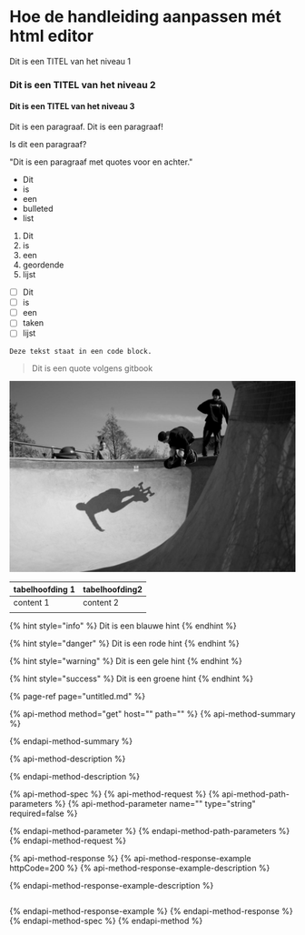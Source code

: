 # Hoe de handleiding aanpassen mét html editor

Dit is een TITEL van het niveau 1

### Dit is een TITEL van het niveau 2

#### Dit is een TITEL van het niveau 3



Dit is een paragraaf. Dit is een paragraaf!

Is dit een paragraaf?

"Dit is een paragraaf met quotes voor en achter."



* Dit 
* is 
* een
* bulleted
* list

1. Dit 
2. is 
3. een 
4. geordende
5. lijst

* [ ] Dit 
* [ ] is 
* [ ] een
* [ ] taken
* [ ] lijst

```text
Deze tekst staat in een code block.
```

> Dit is een quote volgens gitbook

![Dit is de &quot;link-tekst&quot; van een foto, op deze foto zie je Pelle een dikke FS air leggen. ](../.gitbook/assets/922542_10200977977474285_936822962_o-2.jpg)

| tabelhoofding 1 | tabelhoofding2 |
| :--- | :--- |
| content 1 | content 2 |
|  |  |

{% hint style="info" %}
Dit is een blauwe hint
{% endhint %}

{% hint style="danger" %}
Dit is een rode hint
{% endhint %}

{% hint style="warning" %}
Dit is een gele hint
{% endhint %}

{% hint style="success" %}
Dit is een groene hint
{% endhint %}

{% page-ref page="untitled.md" %}

{% api-method method="get" host="" path="" %}
{% api-method-summary %}

{% endapi-method-summary %}

{% api-method-description %}

{% endapi-method-description %}

{% api-method-spec %}
{% api-method-request %}
{% api-method-path-parameters %}
{% api-method-parameter name="" type="string" required=false %}

{% endapi-method-parameter %}
{% endapi-method-path-parameters %}
{% endapi-method-request %}

{% api-method-response %}
{% api-method-response-example httpCode=200 %}
{% api-method-response-example-description %}

{% endapi-method-response-example-description %}

```

```
{% endapi-method-response-example %}
{% endapi-method-response %}
{% endapi-method-spec %}
{% endapi-method %}

